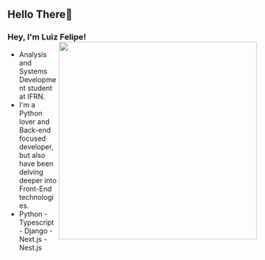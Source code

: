 ## Hello There👋
### Hey, I'm Luiz Felipe!  <img align="right" width="400" height="400" src="https://media.giphy.com/media/VOPK1BqsMEJRS/giphy.gif">
- Analysis and Systems Development student at IFRN.
- I'm a Python lover and Back-end focused developer, but also have been delving deeper into Front-End technologies. <br>
- Python - Typescript - Django - Next.js - Nest.js
